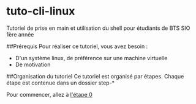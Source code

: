 # tuto-cli-linux
Tutoriel de prise en main et utilisation du shell pour étudiants de BTS SIO 1ère année

##Prérequis
Pour réaliser ce tutoriel, vous avez besoin :
  * D'un système linux, de préférence sur une machine virtuelle
  * De motivation

##Organisation du tutoriel
Ce tutoriel est organisé par étapes. Chaque étape est contenue dans un dossier step-*

Pour commencer, allez à [l'étape 0](https://github.com/Nat-Faeeria/tuto-cli-linux/tree/master/step-0)

